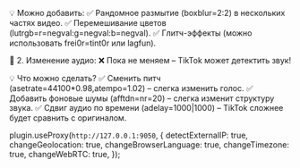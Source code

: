 💡 Можно добавить:
✅ Рандомное размытие (boxblur=2:2) в нескольких частях видео.
✅ Перемешивание цветов (lutrgb=r=negval:g=negval:b=negval).
✅ Глитч-эффекты (можно использовать frei0r=tint0r или lagfun).

🔹 2. Изменение аудио:
❌ Пока не меняем – TikTok может детектить звук!

💡 Что можно сделать?
✅ Сменить питч (asetrate=44100*0.98,atempo=1.02) – слегка изменить голос.
✅ Добавить фоновые шумы (afftdn=nr=20) – слегка изменит структуру звука.
✅ Сдвиг аудио по времени (adelay=1000|1000) – TikTok сложнее будет сравнить с оригиналом.

plugin.useProxy(`http://127.0.0.1:9050`, {
        detectExternalIP: true,
        changeGeolocation: true,
        changeBrowserLanguage: true,
        changeTimezone: true,
        changeWebRTC: true,
    });